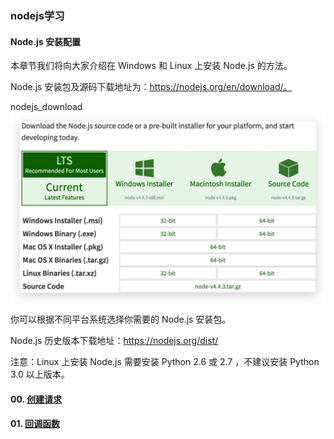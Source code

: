 ### nodejs学习
#### Node.js 安装配置
本章节我们将向大家介绍在 Windows 和 Linux 上安装 Node.js 的方法。

Node.js 安装包及源码下载地址为：https://nodejs.org/en/download/。

nodejs_download
!['nodejs官网下载'](/src/image/nodejs-download.jpg)

你可以根据不同平台系统选择你需要的 Node.js 安装包。

Node.js 历史版本下载地址：https://nodejs.org/dist/

注意：Linux 上安装 Node.js 需要安装 Python 2.6 或 2.7 ，不建议安装 Python 3.0 以上版本。

#### 00. [创建请求](/src/lesson00.server-test/require.md)

#### 01. [回调函数](/src/callback-test/callback.md)
